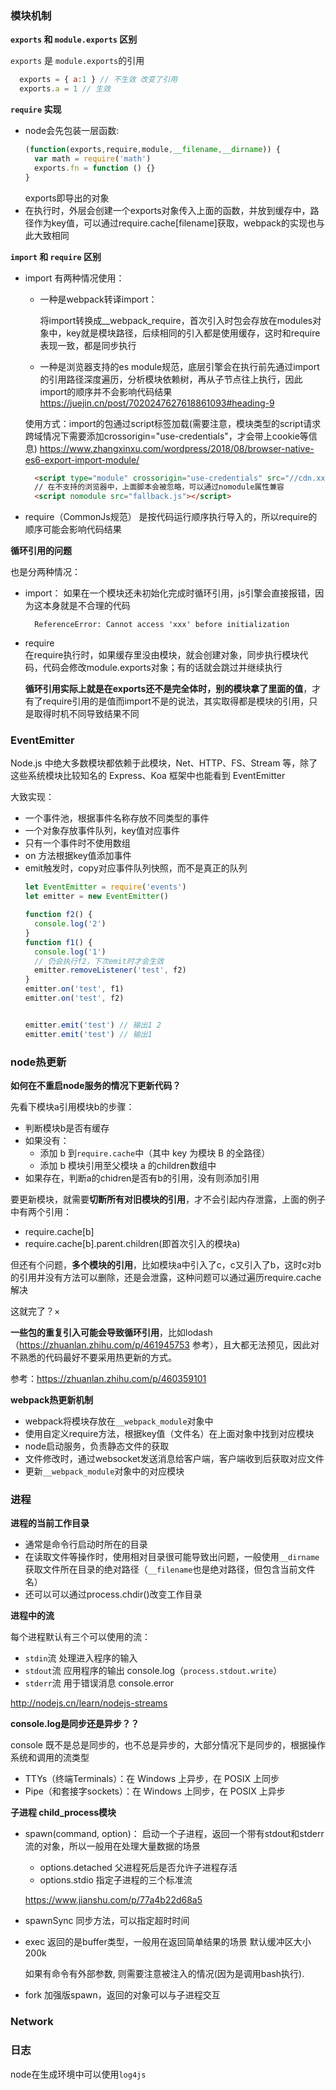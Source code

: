 ### 模块机制

**`exports` 和 `module.exports` 区别**

  `exports` 是 `module.exports`的引用
  ```javascript
    exports = { a:1 } // 不生效 改变了引用
    exports.a = 1 // 生效

  ```

**`require` 实现**
- node会先包装一层函数:
  ```javascript
  (function(exports,require,module,__filename,__dirname)) {
    var math = require('math')
    exports.fn = function () {}
  }
  ```
  exports即导出的对象
- 在执行时，外层会创建一个exports对象传入上面的函数，并放到缓存中，路径作为key值，可以通过require.cache[filename]获取，webpack的实现也与此大致相同

**`import` 和 `require` 区别**

- import 有两种情况使用：
  - 一种是webpack转译import：
    
    将import转换成__webpack_require，首次引入时包会存放在modules对象中，key就是模块路径，后续相同的引入都是使用缓存，这时和require表现一致，都是同步执行

  - 一种是浏览器支持的es module规范，底层引擎会在执行前先通过import的引用路径深度遍历，分析模块依赖树，再从子节点往上执行，因此import的顺序并不会影响代码结果
  https://juejin.cn/post/7020247627618861093#heading-9
  
  使用方式：import的包通过script标签加载(需要注意，模块类型的script请求跨域情况下需要添加crossorigin="use-credentials"，才会带上cookie等信息)
  https://www.zhangxinxu.com/wordpress/2018/08/browser-native-es6-export-import-module/
  ```html
    <script type="module" crossorigin="use-credentials" src="//cdn.xxx.com/.../1.mjs"></script>
    // 在不支持的浏览器中，上面脚本会被忽略，可以通过nomodule属性兼容
    <script nomodule src="fallback.js"></script>
  ```
- require（CommonJs规范） 是按代码运行顺序执行导入的，所以require的顺序可能会影响代码结果

**循环引用的问题**

也是分两种情况：
- import：
  如果在一个模块还未初始化完成时循环引用，js引擎会直接报错，因为这本身就是不合理的代码
  ```
    ReferenceError: Cannot access 'xxx' before initialization
  ```
- require    
  在require执行时，如果缓存里没由模块，就会创建对象，同步执行模块代码，代码会修改module.exports对象；有的话就会跳过并继续执行
  
  **循环引用实际上就是在exports还不是完全体时，别的模块拿了里面的值**，才有了require引用的是值而import不是的说法，其实取得都是模块的引用，只是取得时机不同导致结果不同
### EventEmitter
Node.js 中绝大多数模块都依赖于此模块，Net、HTTP、FS、Stream 等，除了这些系统模块比较知名的 Express、Koa 框架中也能看到 EventEmitter


大致实现：
- 一个事件池，根据事件名称存放不同类型的事件
- 一个对象存放事件队列，key值对应事件
- 只有一个事件时不使用数组
- on 方法根据key值添加事件
- emit触发时，copy对应事件队列快照，而不是真正的队列
  ```javascript
  let EventEmitter = require('events')
  let emitter = new EventEmitter()

  function f2() {
    console.log('2')
  }
  function f1() {
    console.log('1')
    // 仍会执行f2，下次emit时才会生效
    emitter.removeListener('test', f2)
  }
  emitter.on('test', f1)
  emitter.on('test', f2)


  emitter.emit('test') // 输出1 2
  emitter.emit('test') // 输出1
  ```

### node热更新
**如何在不重启node服务的情况下更新代码？**

先看下模块a引用模块b的步骤：
- 判断模块b是否有缓存
- 如果没有：
  - 添加 b 到`require.cache`中（其中 key 为模块 B 的全路径）
  - 添加 b 模块引用至父模块 a 的children数组中
- 如果存在，判断a的chidren是否有b的引用，没有则添加引用


要更新模块，就需要**切断所有对旧模块的引用**，才不会引起内存泄露，上面的例子中有两个引用：
- require.cache[b]
- require.cache[b].parent.children(即首次引入的模块a)

但还有个问题，**多个模块的引用**，比如模块a中引入了c，c又引入了b，这时c对b的引用并没有方法可以删除，还是会泄露，这种问题可以通过遍历require.cache解决

这就完了？×

**一些包的重复引入可能会导致循环引用**，比如lodash（https://zhuanlan.zhihu.com/p/461945753 参考），且大都无法预见，因此对不熟悉的代码最好不要采用热更新的方式。

参考：https://zhuanlan.zhihu.com/p/460359101

**webpack热更新机制**

- webpack将模块存放在`__webpack_module`对象中
- 使用自定义require方法，根据key值（文件名）在上面对象中找到对应模块
- node启动服务，负责静态文件的获取
- 文件修改时，通过websocket发送消息给客户端，客户端收到后获取对应文件
- 更新`__webpack_module`对象中的对应模块


### 进程

**进程的当前工作目录**

- 通常是命令行启动时所在的目录
- 在读取文件等操作时，使用相对目录很可能导致出问题，一般使用`__dirname`获取文件所在目录的绝对路径（`__filename`也是绝对路径，但包含当前文件名）
- 还可以可以通过process.chdir()改变工作目录

**进程中的流**

每个进程默认有三个可以使用的流：

- `stdin`流 处理进入程序的输入
- `stdout`流 应用程序的输出 console.log（`process.stdout.write`）
- `stderr`流 用于错误消息 console.error

http://nodejs.cn/learn/nodejs-streams

**console.log是同步还是异步？？**

console 既不是总是同步的，也不总是异步的，大部分情况下是同步的，根据操作系统和调用的流类型
- TTYs（终端Terminals）：在 Windows 上异步，在 POSIX 上同步
- Pipe（和套接字sockets）：在 Windows 上同步，在 POSIX 上异步

**子进程 child_process模块**

- spawn(command, option)：
  启动一个子进程，返回一个带有stdout和stderr流的对象，所以一般用在处理大量数据的场景
  - options.detached 父进程死后是否允许子进程存活
  - options.stdio 指定子进程的三个标准流

  https://www.jianshu.com/p/77a4b22d68a5

- spawnSync 同步方法，可以指定超时时间
- exec 返回的是buffer类型，一般用在返回简单结果的场景 默认缓冲区大小200k

  如果有命令有外部参数, 则需要注意被注入的情况(因为是调用bash执行).

- fork 加强版spawn，返回的对象可以与子进程交互


### Network


### 日志

node在生成环境中可以使用`log4js`
